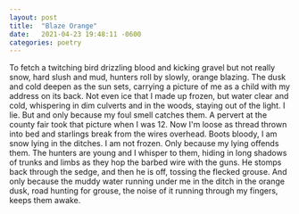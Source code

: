```yaml
---
layout: post
title:  "Blaze Orange"
date:   2021-04-23 19:48:11 -0600
categories: poetry
---
```


To fetch a twitching bird drizzling blood and kicking gravel but not really snow, hard slush and mud, hunters roll by slowly, orange blazing.
The dusk and cold deepen as the sun sets, carrying a picture of me as a child with my address on its back. Not even ice that I made up frozen, but water
clear and cold, whispering in dim culverts and in the woods, staying out of the light.
I lie.
But and only because my foul smell catches them.
A pervert at the county fair took that picture when I was 12.
Now I'm loose as thread thrown into bed and starlings break from the wires overhead.
Boots bloody, I am snow lying in the ditches.
I am not frozen.
Only because my lying offends them.
The hunters are young and I whisper to them, hiding in long shadows of trunks and limbs as they hop the barbed wire with the guns.
He stomps back through the sedge, and then he is off, tossing the flecked grouse.
And only because the muddy water running under me in the ditch in the orange dusk, road hunting for grouse, the noise of it running through my fingers, keeps them awake.
